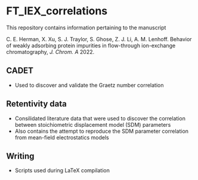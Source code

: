 # FT_IEX_correlations

This repository contains information pertaining to the manuscript

C. E. Herman, X. Xu, S. J. Traylor, S. Ghose, Z. J. Li, A. M. Lenhoff. Behavior of weakly adsorbing protein impurities in flow-through ion-exchange chromatography, *J. Chrom. A* 2022.

## CADET
- Used to discover and validate the Graetz number correlation

## Retentivity data
- Consilidated literature data that were used to discover the correlation between stoichiometric displacement model (SDM) parameters
- Also contains the attempt to reproduce the SDM parameter correlation from mean-field electrostatics models

## Writing
- Scripts used during LaTeX compilation



